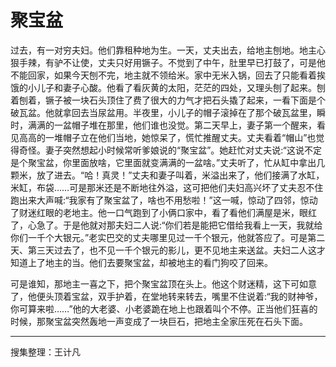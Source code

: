 # 聚宝盆

过去，有一对穷夫妇。他们靠租种地为生。一天，丈夫出去，给地主刨地。地主心狠手辣，有驴不让使，丈夫只好用镢子。不觉到了中午，肚里早已打鼓了，可是他不能回家，如果今天刨不完，地主就不领给米。家中无米入锅，回去了只能看着挨饿的小儿子和妻子心酸。他看了看灰黄的太阳，茫茫的四处，又理头刨了起来。刨着刨着，镢子被一块石头顶住了费了很大的力气才把石头撬了起来，一看下面是个破瓦盆。他就拿回去当尿盆用。半夜里，小儿子的帽子滚掉在了那个破瓦盆里，瞬时，满满的一盆帽子堆在那里，他们谁也没觉。第二天早上，妻子第一个醒来，看见高高的一堆帽子立在他们当地，她惊呆了，慌忙推醒丈夫。丈夫看着“帽山”也觉得奇怪。妻子突然想起小时候常听爹娘说的“聚宝盆”。她赶忙对丈夫说:“这说不定是个聚宝盆，你里面放啥，它里面就变满满的一盆啥。”丈夫听了，忙从缸中拿出几颗米，放了进去。“哈！真灵！”丈夫和妻子叫着，米溢出来了，他们接满了水缸，米缸，布袋……可是那米还是不断地往外溢，这可把他们夫妇高兴坏了丈夫忍不住跑出来大声喊:“我家有了聚宝盆了，啥也不用愁啦！”这一喊，惊动了四邻，惊动了财迷红眼的老地主。他一口气跑到了小俩口家中，看了看他们满屋是米，眼红了，心急了。于是他就对那夫妇二人说:“你们若是能把它借给我看上一天，我就给你们一千个大银元。”老实巴交的丈夫哪里见过一千个银元，他就答应了。可是第二天、第三天过去了，也不见一千个银元的影儿，更不见地主来送盆。夫妇二人这才知道上了地主的当。他们去要聚宝盆，却被地主的看门狗咬了回来。

可是谁知，那地主一喜之下，把个聚宝盆顶在头上。他这个财迷精，这下可如意了，他便头顶着宝盆，双手护着，在堂地转来转去，嘴里不住说着:“我的财神爷，你可算来啦……”他的大老婆、小老婆跪在地上也跟着叫个不停。正当他们狂喜的时候，那聚宝盆突然轰地一声变成了一块巨石，把地主全家压死在石头下面。

---

搜集整理：王计凡